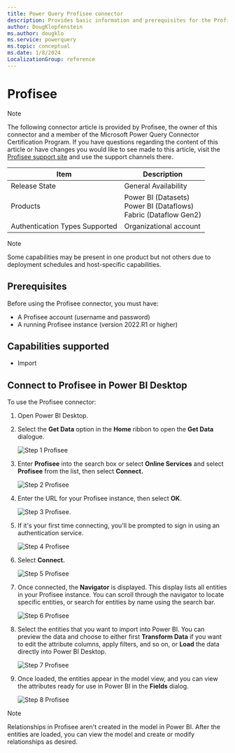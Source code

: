 ```yaml
---
title: Power Query Profisee connector
description: Provides basic information and prerequisites for the Profisee connector, descriptions of the optional input parameters, and discusses limitations and issues you might encounter.
author: DougKlopfenstein
ms.author: dougklo
ms.service: powerquery
ms.topic: conceptual
ms.date: 1/8/2024
LocalizationGroup: reference
---
```


# Profisee

> [!NOTE]
>The following connector article is provided by Profisee, the owner of this connector and a member of the Microsoft Power Query Connector Certification Program. If you have questions regarding the content of this article or have changes you would like to see made to this article, visit the [Profisee support site](https://support.profisee.com/aspx/ProfiseeCustomerHome) and use the support channels there.

| Item | Description |
| ---- | ----------- |
| Release State | General Availability |
| Products | Power BI (Datasets)<br>Power BI (Dataflows)<br/>Fabric (Dataflow Gen2) |
| Authentication Types Supported | Organizational account |

> [!NOTE]
>Some capabilities may be present in one product but not others due to deployment schedules and host-specific capabilities.

## Prerequisites

Before using the Profisee connector, you must have:

* A Profisee account (username and password)
* A running Profisee instance (version 2022.R1 or higher)

## Capabilities supported

* Import

## Connect to Profisee in Power BI Desktop

To use the Profisee connector:

1. Open Power BI Desktop.

2. Select the **Get Data** option in the **Home** ribbon to open the **Get Data** dialogue.

   ![Step 1 Profisee](media/profisee/pconnector1.png)

3. Enter **Profisee** into the search box or select **Online Services** and select **Profisee** from the list, then select **Connect.**

   ![Step 2 Profisee](media/profisee/pconnector2.png)

4. Enter the URL for your Profisee instance, then select **OK**.

   ![Step 3 Profisee](media/profisee/pconnector3.png). 

5. If it's your first time connecting, you'll be prompted to sign in using an authentication service.

   ![Step 4 Profisee](media/profisee/pconnector4.png)

6. Select **Connect.**

   ![Step 5 Profisee](media/profisee/pconnector5.png)

7. Once connected, the **Navigator** is displayed. This display lists all entities in your Profisee instance. You can scroll through the navigator to locate specific entities, or search for entities by name using the search bar.

   ![Step 6 Profisee](media/profisee/pconnector6.png)

8. Select the entities that you want to import into Power BI. You can preview the data and choose to either first **Transform Data** if you want to edit the attribute columns, apply filters, and so on, or **Load** the data directly into Power BI Desktop.

   ![Step 7 Profisee](media/profisee/pconnector7.png)

9. Once loaded, the entities appear in the model view, and you can view the attributes ready for use in Power BI in the **Fields** dialog.

   ![Step 8 Profisee](media/profisee/pconnector8.png)

> [!NOTE]
 >Relationships in Profisee aren't created in the model in Power BI. After the entities are loaded, you can view the model and create or modify relationships as desired.
